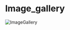 # Image_gallery

![ImageGallery](https://github.com/user-attachments/assets/4ac2da0b-47a7-46e4-a476-4b0ebc5f756a)

